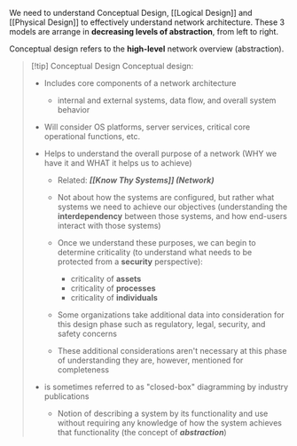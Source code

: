 We need to understand Conceptual Design, [[Logical Design]] and [[Physical Design]] to effectively understand network architecture. These 3 models are arrange in **decreasing levels of abstraction**, from left to right.

Conceptual design refers to the **high-level** network overview (abstraction).

>[!tip] Conceptual Design
>Conceptual design:
>- Includes core components of a network architecture
>	- internal and external systems, data flow, and overall system behavior
>
>- Will consider OS platforms, server services, critical core operational functions, etc.
>
>- Helps to understand the overall purpose of a network (WHY we have it and WHAT it helps us to achieve)
>	- Related: **_[[Know Thy Systems]] (Network)_**
>	- Not about how the systems are configured, but rather what systems we need to achieve our objectives (understanding the **interdependency** between those systems, and how end-users interact with those systems)
>	  
>	- Once we understand these purposes, we can begin to determine criticality (to understand what needs to be protected from a **security** perspective):
>		- criticality of **assets**
>		- criticality of **processes**
>		- criticality of **individuals**
>	- Some organizations take additional data into consideration for this design phase such as regulatory, legal, security, and safety concerns
>   - These additional considerations aren't necessary at this phase of understanding they are, however, mentioned for completeness
>      
>- is sometimes referred to as "closed-box" diagramming by industry publications
>	- Notion of describing a system by its functionality and use without requiring any knowledge of how the system achieves that functionality (the concept of **_abstraction_**)